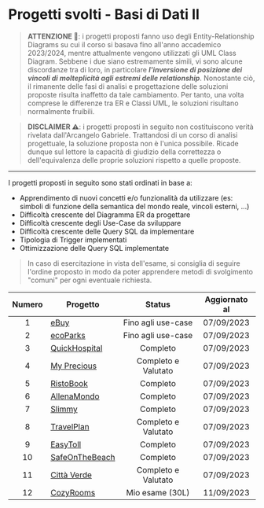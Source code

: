 # Progetti svolti - Basi di Dati II

> __ATTENZIONE 🚨__: i progetti proposti fanno uso degli Entity-Relationship Diagrams su cui il corso si basava fino all'anno accademico 2023/2024, mentre attualmente vengono utilizzati gli UML Class Diagram. Sebbene i due siano estremamente simili, vi sono alcune discordanze tra di loro, in particolare ___l'inversione di posizione dei vincoli di molteplicità agli estremi delle relationship___. Nonostante ciò, il rimanente delle fasi di analisi e progettazione delle soluzioni proposte risulta inaffetto da tale cambiamento. Per tanto, una volta comprese le differenze tra ER e Classi UML, le soluzioni risultano normalmente fruibili.  

> __DISCLAIMER ⚠️__: i progetti proposti in seguito non costituiscono verità rivelata dall'Arcangelo Gabriele. Trattandosi di un corso di analisi progettuale, la soluzione proposta non è l'unica possibile. Ricade dunque sul lettore la capacità di giudizio della correttezza o dell'equivalenza delle proprie soluzioni rispetto a quelle proposte.
 -------
 
I progetti proposti in seguito sono stati ordinati in base a:
- Apprendimento di nuovi concetti e/o funzionalità da utilizzare (es: simboli di funzione della semantica del mondo reale, vincoli esterni, ...)
- Difficoltà crescente del Diagramma ER da progettare
- Difficoltà crescente degli Use-Case da sviluppare
- Difficoltà crescente delle Query SQL da implementare 
- Tipologia di Trigger implementati
- Ottimizzazione delle Query SQL implementate

> In caso di esercitazione in vista dell'esame, si consiglia di seguire l'ordine proposto in modo da poter apprendere metodi di svolgimento "comuni" per ogni eventuale richiesta.

| Numero | Progetto | Status | Aggiornato al |
| :----: | -------- | :----: | :-----------: |
| 1  | [eBuy](../../../../../raw/main/Bachelor/Secondo%20Anno/Progetti%20BD2/eBuy.pdf) | Fino agli use-case | 07/09/2023 |
| 2  | [ecoParks](../../../../../raw/main/Bachelor/Secondo%20Anno/Progetti%20BD2/ecoParks.pdf) | Fino agli use-case | 07/09/2023 |
| 3  | [QuickHospital](../../../../../raw/main/Bachelor/Secondo%20Anno/Progetti%20BD2/QuickHospital.pdf) | Completo | 07/09/2023 |
| 4  | [My Precious](../../../../../raw/main/Bachelor/Secondo%20Anno/Progetti%20BD2/My%20Precious.pdf) | Completo e Valutato | 07/09/2023 |
| 5  | [RistoBook](../../../../../raw/main/Bachelor/Secondo%20Anno/Progetti%20BD2/RistoBook.pdf) | Completo | 07/09/2023 |
| 6  | [AllenaMondo](../../../../../raw/main/Bachelor/Secondo%20Anno/Progetti%20BD2/AllenaMondo.pdf) | Completo | 07/09/2023 |
| 7  | [Slimmy](../../../../../raw/main/Bachelor/Secondo%20Anno/Progetti%20BD2/Slimmy.pdf) | Completo | 07/09/2023 |
| 8  | [TravelPlan](../../../../../raw/main/Bachelor/Secondo%20Anno/Progetti%20BD2/TravelPlan.pdf) | Completo e Valutato | 07/09/2023 |
| 9  | [EasyToll](../../../../../raw/main/Bachelor/Secondo%20Anno/Progetti%20BD2/EasyToll.pdf) | Completo | 07/09/2023 |
| 10 | [SafeOnTheBeach](../../../../../raw/main/Bachelor/Secondo%20Anno/Progetti%20BD2/SafeOnTheBeach.pdf) | Completo | 07/09/2023 |
| 11 | [Città Verde](../../../../../raw/main/Bachelor/Secondo%20Anno/Progetti%20BD2/Citt%C3%A0%20Verde.pdf) | Completo e Valutato | 07/09/2023 |
| 12 | [CozyRooms](../../../../../raw/main/Bachelor/Secondo%20Anno/Progetti%20BD2/CozyRooms.pdf) | Mio esame (30L) | 11/09/2023 |
